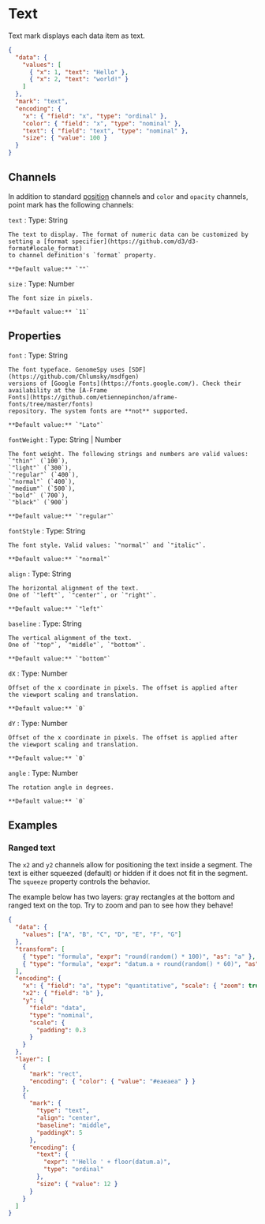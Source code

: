 # Text

Text mark displays each data item as text.

<div><genome-spy-doc-embed height="150">

```json
{
  "data": {
    "values": [
      { "x": 1, "text": "Hello" },
      { "x": 2, "text": "world!" }
    ]
  },
  "mark": "text",
  "encoding": {
    "x": { "field": "x", "type": "ordinal" },
    "color": { "field": "x", "type": "nominal" },
    "text": { "field": "text", "type": "nominal" },
    "size": { "value": 100 }
  }
}
```

</genome-spy-doc-embed></div>

## Channels

In addition to standard [position](../encoding/index.md) channels and
`color` and `opacity` channels, point mark has the following
channels:

`text`
: Type: String

    The text to display. The format of numeric data can be customized by
    setting a [format specifier](https://github.com/d3/d3-format#locale_format)
    to channel definition's `format` property.

    **Default value:** `""`

`size`
: Type: Number

    The font size in pixels.

    **Default value:** `11`

## Properties

`font`
: Type: String

    The font typeface. GenomeSpy uses [SDF](https://github.com/Chlumsky/msdfgen)
    versions of [Google Fonts](https://fonts.google.com/). Check their
    availability at the [A-Frame
    Fonts](https://github.com/etiennepinchon/aframe-fonts/tree/master/fonts)
    repository. The system fonts are **not** supported.

    **Default value:** `"Lato"`

`fontWeight`
: Type: String | Number

    The font weight. The following strings and numbers are valid values:
    `"thin"` (`100`),
    `"light"` (`300`),
    `"regular"` (`400`),
    `"normal"` (`400`),
    `"medium"` (`500`),
    `"bold"` (`700`),
    `"black"` (`900`)

    **Default value:** `"regular"`

`fontStyle`
: Type: String

    The font style. Valid values: `"normal"` and `"italic"`.

    **Default value:** `"normal"`

`align`
: Type: String

    The horizontal alignment of the text.
    One of `"left"`, `"center"`, or `"right"`.

    **Default value:** `"left"`

`baseline`
: Type: String

    The vertical alignment of the text.
    One of `"top"`, `"middle"`, `"bottom"`.

    **Default value:** `"bottom"`

`dX`
: Type: Number

    Offset of the x coordinate in pixels. The offset is applied after
    the viewport scaling and translation.

    **Default value:** `0`

`dY`
: Type: Number

    Offset of the x coordinate in pixels. The offset is applied after
    the viewport scaling and translation.

    **Default value:** `0`

`angle`
: Type: Number

    The rotation angle in degrees.

    **Default value:** `0`

## Examples

### Ranged text

The `x2` and `y2` channels allow for positioning the text inside a segment. The
text is either squeezed (default) or hidden if it does not fit in the segment.
The `squeeze` property controls the behavior.

The example below has two layers: gray rectangles at the bottom and ranged
text on the top. Try to zoom and pan to see how they behave!

<div><genome-spy-doc-embed height="250">

```json
{
  "data": {
    "values": ["A", "B", "C", "D", "E", "F", "G"]
  },
  "transform": [
    { "type": "formula", "expr": "round(random() * 100)", "as": "a" },
    { "type": "formula", "expr": "datum.a + round(random() * 60)", "as": "b" }
  ],
  "encoding": {
    "x": { "field": "a", "type": "quantitative", "scale": { "zoom": true } },
    "x2": { "field": "b" },
    "y": {
      "field": "data",
      "type": "nominal",
      "scale": {
        "padding": 0.3
      }
    }
  },
  "layer": [
    {
      "mark": "rect",
      "encoding": { "color": { "value": "#eaeaea" } }
    },
    {
      "mark": {
        "type": "text",
        "align": "center",
        "baseline": "middle",
        "paddingX": 5
      },
      "encoding": {
        "text": {
          "expr": "'Hello ' + floor(datum.a)",
          "type": "ordinal"
        },
        "size": { "value": 12 }
      }
    }
  ]
}
```

</genome-spy-doc-embed></div>
